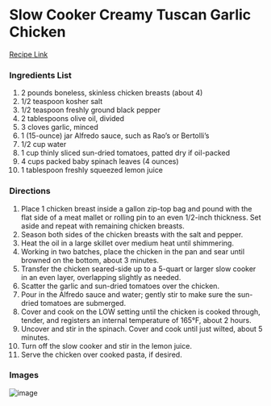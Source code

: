 # Slow Cooker Creamy Tuscan Garlic Chicken

[Recipe Link](https://www.thekitchn.com/slow-cooker-chicken-alfredo-262085)

### Ingredients List

1. 2 pounds boneless, skinless chicken breasts (about 4)
1. 1/2 teaspoon kosher salt
1. 1/2 teaspoon freshly ground black pepper
1. 2 tablespoons olive oil, divided
1. 3 cloves garlic, minced
1. 1 (15-ounce) jar Alfredo sauce, such as Rao’s or Bertolli’s
1. 1/2 cup water
1. 1 cup thinly sliced sun-dried tomatoes, patted dry if oil-packed
1. 4 cups packed baby spinach leaves (4 ounces)
1. 1 tablespoon freshly squeezed lemon juice

### Directions

1. Place 1 chicken breast inside a gallon zip-top bag and pound with the flat side of a meat mallet or rolling pin to an even 1/2-inch thickness. Set aside and repeat with remaining chicken breasts. 
1. Season both sides of the chicken breasts with the salt and pepper.
1. Heat the oil in a large skillet over medium heat until shimmering. 
1. Working in two batches, place the chicken in the pan and sear until browned on the bottom, about 3 minutes.
1. Transfer the chicken seared-side up to a 5-quart or larger slow cooker in an even layer, overlapping slightly as needed. 
1. Scatter the garlic and sun-dried tomatoes over the chicken. 
1. Pour in the Alfredo sauce and water; gently stir to make sure the sun-dried tomatoes are submerged.
1. Cover and cook on the LOW setting until the chicken is cooked through, tender, and registers an internal temperature of 165°F, about 2 hours. 
1. Uncover and stir in the spinach. Cover and cook until just wilted, about 5 minutes.
1. Turn off the slow cooker and stir in the lemon juice. 
1. Serve the chicken over cooked pasta, if desired.


### Images

![image](https://cdn.apartmenttherapy.info/image/fetch/f_auto,q_auto:eco,c_fill,g_auto,w_660/https://storage.googleapis.com/gen-atmedia/3/2018/10/4a77bc8c70ec4f0b7579ee714a47a7ae4aa61914.jpeg)
